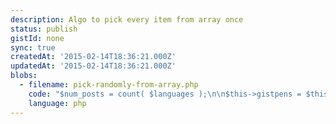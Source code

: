 ```yaml
---
description: Algo to pick every item from array once
status: publish
gistId: none
sync: true
createdAt: '2015-02-14T18:36:21.000Z'
updatedAt: '2015-02-14T18:36:21.000Z'
blobs:
  - filename: pick-randomly-from-array.php
    code: "$num_posts = count( $languages );\n\n$this->gistpens = $this->factory->post->create_many( $num_posts, array(\n\t'post_type' => 'gistpens',\n), array(\n\t'post_title' => new WP_UnitTest_Generator_Sequence( 'Post title %s' ),\n\t'post_name' => new WP_UnitTest_Generator_Sequence( 'Post title %s' ),\n\t'post_content' => new WP_UnitTest_Generator_Sequence( 'Post content %s' )\n));\n\nforeach ( $this->gistpens as $gistpen_id ) {\n\t// Pick a random language\n\t$num_posts = $num_posts - 1;\n\t$lang_num = rand( 0, ( $num_posts ) );\n\n\t// Get the language's id\n\t$lang_id = $languages[$lang_num];\n\n\t// Remove the language and reindex the languages array\n\tunset( $languages[$lang_num] );\n\t$languages = array_values( $languages );"
    language: php
---
```


